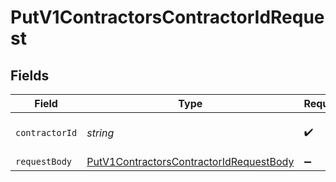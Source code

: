 # PutV1ContractorsContractorIdRequest


## Fields

| Field                                                                                                         | Type                                                                                                          | Required                                                                                                      | Description                                                                                                   |
| ------------------------------------------------------------------------------------------------------------- | ------------------------------------------------------------------------------------------------------------- | ------------------------------------------------------------------------------------------------------------- | ------------------------------------------------------------------------------------------------------------- |
| `contractorId`                                                                                                | *string*                                                                                                      | :heavy_check_mark:                                                                                            | The ID or UUID of the contractor                                                                              |
| `requestBody`                                                                                                 | [PutV1ContractorsContractorIdRequestBody](../../models/operations/putv1contractorscontractoridrequestbody.md) | :heavy_minus_sign:                                                                                            | N/A                                                                                                           |